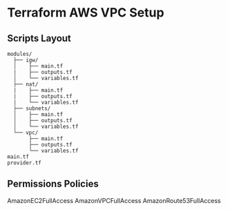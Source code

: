 # Terraform AWS VPC Setup

## Scripts Layout

```text
modules/
  ├── igw/
  │    ├── main.tf
  |    ├── outputs.tf
  │    └── variables.tf
  ├── nat/
  |    ├── main.tf
  |    ├── outputs.tf
  |    └── variables.tf
  ├── subnets/
  │    ├── main.tf
  │    ├── outputs.tf
  │    └── variables.tf
  └── vpc/
       ├── main.tf
       ├── outputs.tf
       └── variables.tf
main.tf
provider.tf
```

## Permissions Policies

AmazonEC2FullAccess
AmazonVPCFullAccess
AmazonRoute53FullAccess

